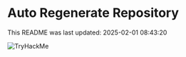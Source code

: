 # Auto Regenerate Repository

This README was last updated: 2025-02-01 08:43:20

 ![TryHackMe](https://tryhackme.com/badge/533634)